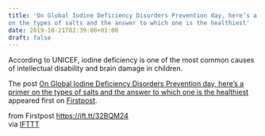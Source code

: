```yaml
---
title: 'On Global Iodine Deficiency Disorders Prevention day, here’s a primer
on the types of salts and the answer to which one is the healthiest'
date: 2019-10-21T02:39:00+01:00
draft: false
---
```


According to UNICEF, iodine deficiency is one of the most common causes of intellectual disability and brain damage in children.

The post [On Global Iodine Deficiency Disorders Prevention day, here’s a primer on the types of salts and the answer to which one is the healthiest](http://www.firstpost.com/health/on-global-iodine-deficiency-disorders-prevention-day-heres-a-primer-on-the-types-of-salts-and-the-answer-to-which-one-is-the-healthiest-7520261.html) appeared first on [Firstpost](http://www.firstpost.com).

  
  
from Firstpost https://ift.tt/32BQM24  
via [IFTTT](https://ifttt.com/?ref=da&site=blogger)